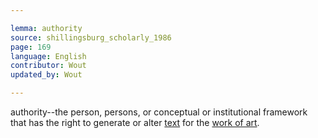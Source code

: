 ```yaml
---

lemma: authority
source: shillingsburg_scholarly_1986
page: 169
language: English
contributor: Wout
updated_by: Wout

---
```


authority--the person, persons, or conceptual or institutional framework that has the right to generate or alter [text](text.html) for the [work of art](work.html).
